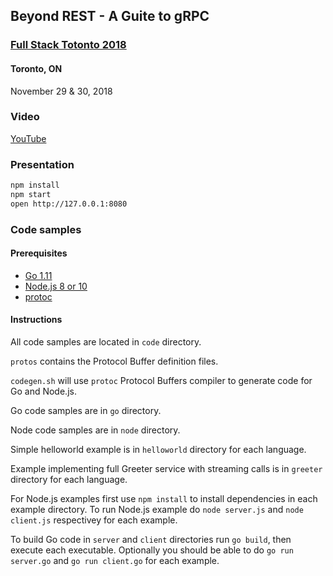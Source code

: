 ## Beyond REST - A Guite to gRPC
### [Full Stack Totonto 2018](http://fsto.co/)

#### Toronto, ON

November 29 & 30, 2018

### Video

[YouTube](https://www.youtube.com/watch?v=JnFQlTty64A)

### Presentation

```sh
npm install
npm start
open http://127.0.0.1:8080
```

### Code samples

#### Prerequisites

- [Go 1.11](http://golang.org)
- [Node.js 8 or 10](http://nodejs.org) 
- [protoc](https://developers.google.com/protocol-buffers/)

#### Instructions

All code samples are located in `code` directory.

`protos` contains the Protocol Buffer definition files.

`codegen.sh` will use `protoc` Protocol Buffers compiler to generate code for Go and Node.js.

Go code samples are in `go` directory.

Node code samples are in `node` directory.

Simple helloworld example is in `helloworld` directory for each language.

Example implementing full Greeter service with streaming calls is in `greeter` directory for each language.

For Node.js examples first use `npm install` to install dependencies in each example directory.
To run Node.js example do `node server.js` and `node client.js` respectivey for each example.

To build Go code in `server` and `client` directories run `go build`, then execute each executable. Optionally you should be able to do `go run server.go` and `go run client.go` for each example.
